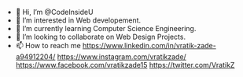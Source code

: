 - 👋 Hi, I’m @CodeInsideU
- 👀 I’m interested in Web developement.
- 🌱 I’m currently learning Computer Science Engineering.
- 💞️ I’m looking to collaborate on Web Design Projects.
- 📫 How to reach me https://www.linkedin.com/in/vratik-zade-a94912204/  https://www.instagram.com/vratikzade/ https://www.facebook.com/vratikzade15 https://twitter.com/VratikZ

<!---
CodeInsideU/CodeInsideU is a ✨ special ✨ repository because its `README.md` (this file) appears on your GitHub profile.
You can click the Preview link to take a look at your changes.
--->
